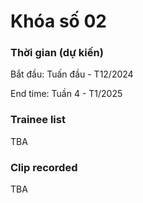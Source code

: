 # Khóa số 02

### **Thời gian (dự kiến)**

Bắt đầu: Tuấn đầu - T12/2024

End time: Tuần 4 - T1/2025



### **Trainee list**

TBA

### Clip recorded

TBA
